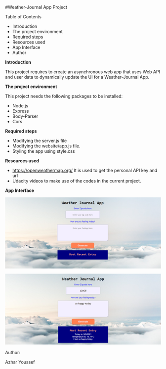 #Weather-Journal App Project

Table of Contents

 - Introduction
 - The project environment
 - Required steps
 - Resources used
 - App Interface
 - Author

**Introduction**
 
 This project requires to create an asynchronous web app that uses Web API and user data to dynamically update the UI for a Weather-Journal App.

**The project environment**

This project needs the following packages to be installed:
 - Node.js
 - Express
 - Body-Parser
 - Cors

**Required steps**
 - Modifying the server.js file
 - Modifying the website/app.js file.
 - Styling the app using style.css

**Resources used**
- https://openweathermap.org/ 
  It is used to get the personal API key and url
- Udacity videos to make use of the codes in the current project.

**App Interface**

![App Interface_balnk](https://github.com/azharyoussef/Weather-Journal-App_Udacity/blob/master/App%20interface%20raw.PNG)

![App Interface](https://github.com/azharyoussef/Weather-Journal-App_Udacity/blob/master/App%20interface%201.PNG)

 Author:
 
 Azhar Youssef
